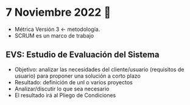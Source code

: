 # 7 Noviembre 2022 🐝

- Métrica Versión 3 <- metodología.
- SCRUM es un marco de trabajo

## EVS: Estudio de Evaluación del Sistema

- Objetivo: analizar las necesidades del cliente/usuario (requisitos de usuario) para proponer una solución a corto plazo
- Resultado: definición de unl o varios proyectos
- Analizar/discutir lo que sea necesario
- El resultado irá al Pliego de Condiciones
